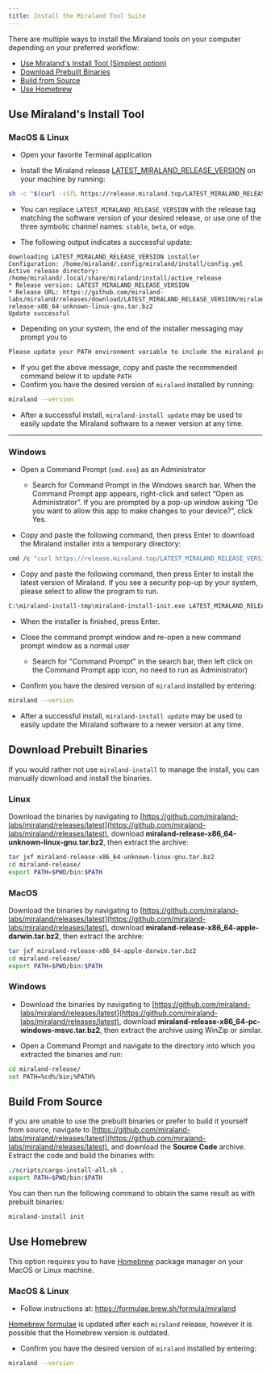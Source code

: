 ```yaml
---
title: Install the Miraland Tool Suite
---
```


There are multiple ways to install the Miraland tools on your computer
depending on your preferred workflow:

- [Use Miraland's Install Tool (Simplest option)](#use-miralands-install-tool)
- [Download Prebuilt Binaries](#download-prebuilt-binaries)
- [Build from Source](#build-from-source)
- [Use Homebrew](#use-homebrew)

## Use Miraland's Install Tool

### MacOS & Linux

- Open your favorite Terminal application

- Install the Miraland release
  [LATEST_MIRALAND_RELEASE_VERSION](https://github.com/miraland-labs/miraland/releases/tag/LATEST_MIRALAND_RELEASE_VERSION) on your
  machine by running:

```bash
sh -c "$(curl -sSfL https://release.miraland.top/LATEST_MIRALAND_RELEASE_VERSION/install)"
```

- You can replace `LATEST_MIRALAND_RELEASE_VERSION` with the release tag matching
  the software version of your desired release, or use one of the three symbolic
  channel names: `stable`, `beta`, or `edge`.

- The following output indicates a successful update:

```text
downloading LATEST_MIRALAND_RELEASE_VERSION installer
Configuration: /home/miraland/.config/miraland/install/config.yml
Active release directory: /home/miraland/.local/share/miraland/install/active_release
* Release version: LATEST_MIRALAND_RELEASE_VERSION
* Release URL: https://github.com/miraland-labs/miraland/releases/download/LATEST_MIRALAND_RELEASE_VERSION/miraland-release-x86_64-unknown-linux-gnu.tar.bz2
Update successful
```

- Depending on your system, the end of the installer messaging may prompt you
  to

```bash
Please update your PATH environment variable to include the miraland programs:
```

- If you get the above message, copy and paste the recommended command below
  it to update `PATH`
- Confirm you have the desired version of `miraland` installed by running:

```bash
miraland --version
```

- After a successful install, `miraland-install update` may be used to easily
  update the Miraland software to a newer version at any time.

---

### Windows

- Open a Command Prompt (`cmd.exe`) as an Administrator

  - Search for Command Prompt in the Windows search bar. When the Command
    Prompt app appears, right-click and select “Open as Administrator”.
    If you are prompted by a pop-up window asking “Do you want to allow this app to
    make changes to your device?”, click Yes.

- Copy and paste the following command, then press Enter to download the Miraland
  installer into a temporary directory:

```bash
cmd /c "curl https://release.miraland.top/LATEST_MIRALAND_RELEASE_VERSION/miraland-install-init-x86_64-pc-windows-msvc.exe --output C:\miraland-install-tmp\miraland-install-init.exe --create-dirs"
```

- Copy and paste the following command, then press Enter to install the latest
  version of Miraland. If you see a security pop-up by your system, please select
  to allow the program to run.

```bash
C:\miraland-install-tmp\miraland-install-init.exe LATEST_MIRALAND_RELEASE_VERSION
```

- When the installer is finished, press Enter.

- Close the command prompt window and re-open a new command prompt window as a
  normal user
  - Search for "Command Prompt" in the search bar, then left click on the
    Command Prompt app icon, no need to run as Administrator)
- Confirm you have the desired version of `miraland` installed by entering:

```bash
miraland --version
```

- After a successful install, `miraland-install update` may be used to easily
  update the Miraland software to a newer version at any time.

## Download Prebuilt Binaries

If you would rather not use `miraland-install` to manage the install, you can
manually download and install the binaries.

### Linux

Download the binaries by navigating to
[https://github.com/miraland-labs/miraland/releases/latest](https://github.com/miraland-labs/miraland/releases/latest),
download **miraland-release-x86_64-unknown-linux-gnu.tar.bz2**, then extract the
archive:

```bash
tar jxf miraland-release-x86_64-unknown-linux-gnu.tar.bz2
cd miraland-release/
export PATH=$PWD/bin:$PATH
```

### MacOS

Download the binaries by navigating to
[https://github.com/miraland-labs/miraland/releases/latest](https://github.com/miraland-labs/miraland/releases/latest),
download **miraland-release-x86_64-apple-darwin.tar.bz2**, then extract the
archive:

```bash
tar jxf miraland-release-x86_64-apple-darwin.tar.bz2
cd miraland-release/
export PATH=$PWD/bin:$PATH
```

### Windows

- Download the binaries by navigating to
  [https://github.com/miraland-labs/miraland/releases/latest](https://github.com/miraland-labs/miraland/releases/latest),
  download **miraland-release-x86_64-pc-windows-msvc.tar.bz2**, then extract the
  archive using WinZip or similar.

- Open a Command Prompt and navigate to the directory into which you extracted
  the binaries and run:

```bash
cd miraland-release/
set PATH=%cd%/bin;%PATH%
```

## Build From Source

If you are unable to use the prebuilt binaries or prefer to build it yourself
from source, navigate to
[https://github.com/miraland-labs/miraland/releases/latest](https://github.com/miraland-labs/miraland/releases/latest),
and download the **Source Code** archive. Extract the code and build the
binaries with:

```bash
./scripts/cargo-install-all.sh .
export PATH=$PWD/bin:$PATH
```

You can then run the following command to obtain the same result as with
prebuilt binaries:

```bash
miraland-install init
```

## Use Homebrew

This option requires you to have [Homebrew](https://brew.sh/) package manager on your MacOS or Linux machine.

### MacOS & Linux

- Follow instructions at: https://formulae.brew.sh/formula/miraland

[Homebrew formulae](https://github.com/Homebrew/homebrew-core/blob/HEAD/Formula/miraland.rb)
is updated after each `miraland` release, however it is possible that
the Homebrew version is outdated.

- Confirm you have the desired version of `miraland` installed by entering:

```bash
miraland --version
```
